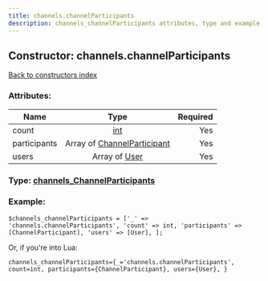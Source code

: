```yaml
---
title: channels.channelParticipants
description: channels_channelParticipants attributes, type and example
---
```

## Constructor: channels.channelParticipants  
[Back to constructors index](index.md)



### Attributes:

| Name     |    Type       | Required |
|----------|:-------------:|---------:|
|count|[int](../types/int.md) | Yes|
|participants|Array of [ChannelParticipant](../types/ChannelParticipant.md) | Yes|
|users|Array of [User](../types/User.md) | Yes|



### Type: [channels\_ChannelParticipants](../types/channels_ChannelParticipants.md)


### Example:

```
$channels_channelParticipants = ['_' => 'channels.channelParticipants', 'count' => int, 'participants' => [ChannelParticipant], 'users' => [User], ];
```  

Or, if you're into Lua:  


```
channels_channelParticipants={_='channels.channelParticipants', count=int, participants={ChannelParticipant}, users={User}, }

```


